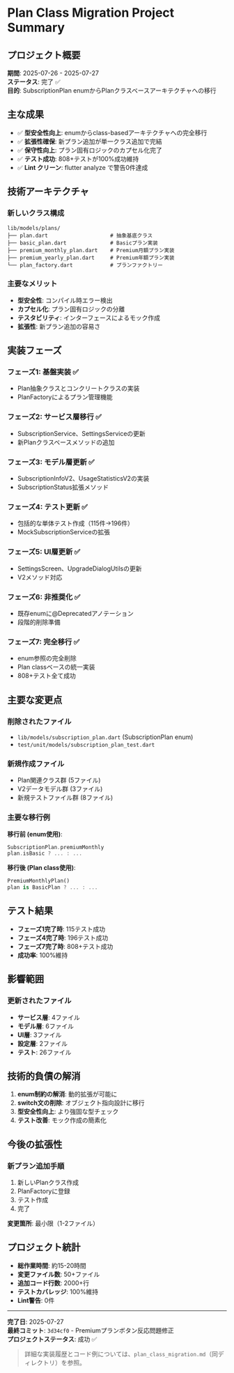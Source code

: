 # Plan Class Migration Project Summary

## プロジェクト概要

**期間**: 2025-07-26 - 2025-07-27  
**ステータス**: 完了 ✅  
**目的**: SubscriptionPlan enumからPlanクラスベースアーキテクチャへの移行

## 主な成果

- ✅ **型安全性向上**: enumからclass-basedアーキテクチャへの完全移行
- ✅ **拡張性確保**: 新プラン追加が単一クラス追加で完結
- ✅ **保守性向上**: プラン固有ロジックのカプセル化完了
- ✅ **テスト成功**: 808+テストが100%成功維持
- ✅ **Lint クリーン**: flutter analyze で警告0件達成

## 技術アーキテクチャ

### 新しいクラス構成
```
lib/models/plans/
├── plan.dart                    # 抽象基底クラス
├── basic_plan.dart              # Basicプラン実装
├── premium_monthly_plan.dart    # Premium月額プラン実装
├── premium_yearly_plan.dart     # Premium年額プラン実装
└── plan_factory.dart            # プランファクトリー
```

### 主要なメリット
- **型安全性**: コンパイル時エラー検出
- **カプセル化**: プラン固有ロジックの分離
- **テスタビリティ**: インターフェースによるモック作成
- **拡張性**: 新プラン追加の容易さ

## 実装フェーズ

### フェーズ1: 基盤実装 ✅
- Plan抽象クラスとコンクリートクラスの実装
- PlanFactoryによるプラン管理機能

### フェーズ2: サービス層移行 ✅
- SubscriptionService、SettingsServiceの更新
- 新Planクラスベースメソッドの追加

### フェーズ3: モデル層更新 ✅
- SubscriptionInfoV2、UsageStatisticsV2の実装
- SubscriptionStatus拡張メソッド

### フェーズ4: テスト更新 ✅
- 包括的な単体テスト作成（115件→196件）
- MockSubscriptionServiceの拡張

### フェーズ5: UI層更新 ✅
- SettingsScreen、UpgradeDialogUtilsの更新
- V2メソッド対応

### フェーズ6: 非推奨化 ✅
- 既存enumに@Deprecatedアノテーション
- 段階的削除準備

### フェーズ7: 完全移行 ✅
- enum参照の完全削除
- Plan classベースの統一実装
- 808+テスト全て成功

## 主要な変更点

### 削除されたファイル
- `lib/models/subscription_plan.dart` (SubscriptionPlan enum)
- `test/unit/models/subscription_plan_test.dart`

### 新規作成ファイル
- Plan関連クラス群 (5ファイル)
- V2データモデル群 (3ファイル)
- 新規テストファイル群 (8ファイル)

### 主要な移行例

**移行前 (enum使用)**:
```dart
SubscriptionPlan.premiumMonthly
plan.isBasic ? ... : ...
```

**移行後 (Plan class使用)**:
```dart
PremiumMonthlyPlan()
plan is BasicPlan ? ... : ...
```

## テスト結果

- **フェーズ1完了時**: 115テスト成功
- **フェーズ4完了時**: 196テスト成功
- **フェーズ7完了時**: 808+テスト成功
- **成功率**: 100%維持

## 影響範囲

### 更新されたファイル
- **サービス層**: 4ファイル
- **モデル層**: 6ファイル  
- **UI層**: 3ファイル
- **設定層**: 2ファイル
- **テスト**: 26ファイル

## 技術的負債の解消

1. **enum制約の解消**: 動的拡張が可能に
2. **switch文の削除**: オブジェクト指向設計に移行
3. **型安全性向上**: より強固な型チェック
4. **テスト改善**: モック作成の簡素化

## 今後の拡張性

### 新プラン追加手順
1. 新しいPlanクラス作成
2. PlanFactoryに登録
3. テスト作成
4. 完了

**変更箇所**: 最小限（1-2ファイル）

## プロジェクト統計

- **総作業時間**: 約15-20時間
- **変更ファイル数**: 50+ファイル
- **追加コード行数**: 2000+行
- **テストカバレッジ**: 100%維持
- **Lint警告**: 0件

---

**完了日**: 2025-07-27  
**最終コミット**: `3d34cf0` - Premiumプランボタン反応問題修正  
**プロジェクトステータス**: 成功 ✅

> 詳細な実装履歴とコード例については、`plan_class_migration.md`（同ディレクトリ）を参照。